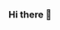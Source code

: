 ### Hi there 👋

<!--
**abdumutalibov/abdumutalibov** is a ✨ _special_ ✨ repository because its `README.md` (this file) appears on your GitHub profile.

Here are some ideas to get you started:

- 🔭 I’m currently working on React.js
- 🌱 I’m currently learning JavaScript
- 👯 I’m looking to collaborate on Front-end
- 🤔 I’m looking for help with job
- 💬 Ask me about anything
- 📫 How to reach me: +998909407250
- 😄 Pronouns: He/Him
- ⚡ Fun fact: I'm 24 years old.
